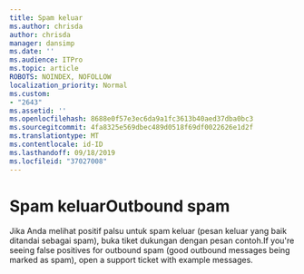 ```yaml
---
title: Spam keluar
ms.author: chrisda
author: chrisda
manager: dansimp
ms.date: ''
ms.audience: ITPro
ms.topic: article
ROBOTS: NOINDEX, NOFOLLOW
localization_priority: Normal
ms.custom:
- "2643"
ms.assetid: ''
ms.openlocfilehash: 8688e0f57e3ec6da9a1fc3613b40aed37dba0bc3
ms.sourcegitcommit: 4fa8325e569dbec489d0518f69df0022626e1d2f
ms.translationtype: MT
ms.contentlocale: id-ID
ms.lasthandoff: 09/18/2019
ms.locfileid: "37027008"
---
```

# <a name="outbound-spam"></a><span data-ttu-id="f107f-102">Spam keluar</span><span class="sxs-lookup"><span data-stu-id="f107f-102">Outbound spam</span></span>

<span data-ttu-id="f107f-103">Jika Anda melihat positif palsu untuk spam keluar (pesan keluar yang baik ditandai sebagai spam), buka tiket dukungan dengan pesan contoh.</span><span class="sxs-lookup"><span data-stu-id="f107f-103">If you're seeing false positives for outbound spam (good outbound messages being marked as spam), open a support ticket with example messages.</span></span>
